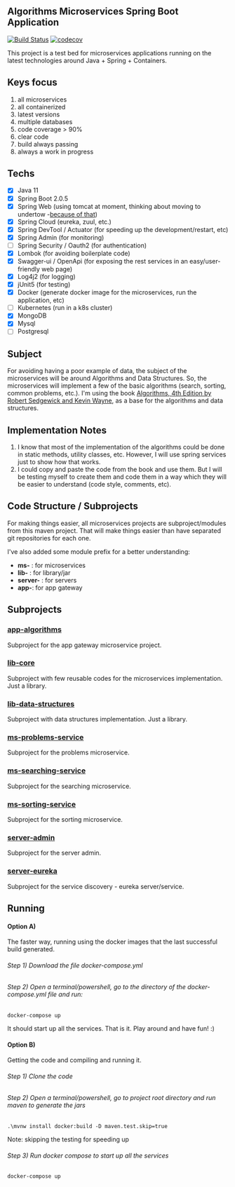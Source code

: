 ## Algorithms Microservices Spring Boot Application 
[![Build Status](https://travis-ci.org/fworks/algorithms-spring-boot.svg?branch=master)](https://travis-ci.org/fworks/algorithms-spring-boot) [![codecov](https://codecov.io/gh/fworks/algorithms-spring-boot/branch/master/graph/badge.svg)](https://codecov.io/gh/fworks/algorithms-spring-boot)

This project is a test bed for microservices applications running on the latest technologies around Java + Spring + Containers.

## Keys focus
1) all microservices
2) all containerized
3) latest versions
4) multiple databases
5) code coverage > 90%
6) clear code
7) build always passing
8) always a work in progress
 
## Techs
- [x] Java 11
- [x] Spring Boot 2.0.5
- [x] Spring Web (using tomcat at moment, thinking about moving to undertow -[because of that](https://examples.javacodegeeks.com/enterprise-java/spring/tomcat-vs-jetty-vs-undertow-comparison-of-spring-boot-embedded-servlet-containers/))
- [x] Spring Cloud (eureka, zuul, etc.)
- [x] Spring DevTool / Actuator (for speeding up the development/restart, etc)
- [x] Spring Admin (for monitoring)
- [ ] Spring Security / Oauth2 (for authentication)
- [x] Lombok (for avoiding boilerplate code)
- [x] Swagger-ui / OpenApi (for exposing the rest services in an easy/user-friendly web page)
- [x] Log4j2 (for logging)
- [x] jUnit5 (for testing)
- [x] Docker (generate docker image for the microservices, run the application, etc)
- [ ] Kubernetes (run in a k8s cluster)
- [x] MongoDB
- [x] Mysql
- [ ] Postgresql

## Subject
For avoiding having a poor example of data, the subject of the microservices will be around Algorithms and Data Structures.
So, the microservices will implement a few of the basic algorithms (search, sorting, common problems, etc.).
I'm using the book [Algorithms, 4th Edition by Robert Sedgewick and Kevin Wayne](https://algs4.cs.princeton.edu/home/), as a base for the algorithms and data structures.

## Implementation Notes
1) I know that most of the implementation of the algorithms could be done in static methods, utility classes, etc. However, I will use spring services just to show how that works.
2) I could copy and paste the code from the book and use them.
But I will be testing myself to create them and code them in a way which they will be easier to understand (code style, comments, etc).

## Code Structure / Subprojects
For making things easier, all microservices projects are subproject/modules from this maven project. That will make things easier than have separated git repositories for each one.

I've also added some module prefix for a better understanding:
- __ms-__ : for microservices
- __lib-__ : for library/jar 
- __server-__ : for servers
- __app-__: for app gateway

## Subprojects
### [app-algorithms](https://github.com/fworks/algorithms-spring-boot/tree/master/app-algorithms)
Subproject for the app gateway microservice project.

### [lib-core](https://github.com/fworks/algorithms-spring-boot/tree/master/lib-core)
Subproject with few reusable codes for the microservices implementation. Just a library.

### [lib-data-structures](https://github.com/fworks/algorithms-spring-boot/tree/master/lib-data-structures)
Subproject with data structures implementation. Just a library.

### [ms-problems-service](https://github.com/fworks/algorithms-spring-boot/tree/master/ms-problems-service)
Subproject for the problems microservice.

### [ms-searching-service](https://github.com/fworks/algorithms-spring-boot/tree/master/ms-searching-service)
Subproject for the searching microservice.

### [ms-sorting-service](https://github.com/fworks/algorithms-spring-boot/tree/master/ms-sorting-service)
Subproject for the sorting microservice.

### [server-admin](https://github.com/fworks/algorithms-spring-boot/tree/master/server-admin)
Subproject for the server admin.

### [server-eureka](https://github.com/fworks/algorithms-spring-boot/tree/master/server-eureka)
Subproject for the service discovery - eureka server/service.


## Running

#### Option A) 

The faster way, running using the docker images that the last successful build generated.

###### Step 1) Download the file docker-compose.yml

###### Step 2) Open a terminal/powershell, go to the directory of the docker-compose.yml file and run:

```
docker-compose up
```

It should start up all the services.
That is it. Play around and have fun! :)


#### Option B)

Getting the code and compiling and running it.

###### Step 1) Clone the code

###### Step 2) Open a terminal/powershell, go to project root directory and run maven to generate the jars

```
.\mvnw install docker:build -D maven.test.skip=true
```
Note: skipping the testing for speeding up

###### Step 3) Run docker compose to start up all the services  

```
docker-compose up
```

